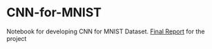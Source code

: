 # CNN-for-MNIST

Notebook for developing CNN for MNIST Dataset. [Final Report](https://github.com/neeel-patel/CNN-for-MNIST/blob/main/Report_CNN_for_MNIST.pdf) for the project 

